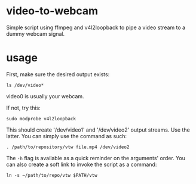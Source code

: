 # video-to-webcam
Simple script using ffmpeg and v4l2loopback to pipe a video stream to a dummy webcam signal.

# usage

First, make sure the desired output exists:

`ls /dev/video*`

video0 is usually your webcam.

If not, try this:

`sudo modprobe v4l2loopback`

This should create '/dev/video1' and '/dev/video2' output streams. Use the latter. You can simply use the command as such:

`. /path/to/repository/vtw file.mp4 /dev/video2 `

The `-h` flag is available as a quick reminder on the arguments' order. You can also create a soft link to invoke the script as a command:

`ln -s ~/path/to/repo/vtw $PATH/vtw`
